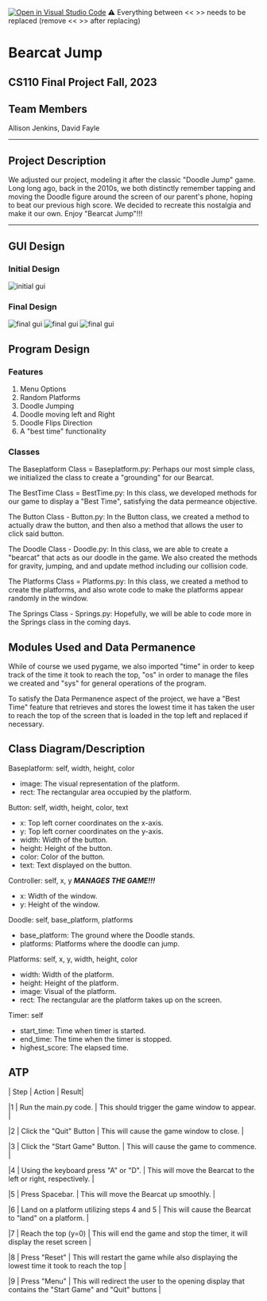 [![Open in Visual Studio Code](https://classroom.github.com/assets/open-in-vscode-718a45dd9cf7e7f842a935f5ebbe5719a5e09af4491e668f4dbf3b35d5cca122.svg)](https://classroom.github.com/online_ide?assignment_repo_id=12803369&assignment_repo_type=AssignmentRepo)
:warning: Everything between << >> needs to be replaced (remove << >> after replacing)

# Bearcat Jump
## CS110 Final Project  Fall, 2023

## Team Members

Allison Jenkins, David Fayle

***

## Project Description

We adjusted our project, modeling it after the classic "Doodle Jump" game. Long long ago, back in the 2010s, we both distinctly remember tapping and moving the Doodle figure around the screen of our parent's phone, hoping to beat our previous high score. We decided to recreate this nostalgia and make it our own. Enjoy "Bearcat Jump"!!!

***    

## GUI Design

### Initial Design

![initial gui](assets/gui.jpg)

### Final Design

![final gui](assets/finalgui1.jpg)
![final gui](assets/finalgui2.jpg)
![final gui](assets/finalgui3.jpg)

## Program Design

### Features

1. Menu Options
2. Random Platforms
3. Doodle Jumping
4. Doodle moving left and Right
5. Doodle Flips Direction
6. A "best time" functionality

### Classes

The Baseplatform Class = Baseplatform.py: Perhaps our most simple class, we initialized the class to create a "grounding" for our Bearcat.

The BestTime Class = BestTime.py: In this class, we developed methods for our game to display a "Best Time", satisfying the data permeance objective.

The Button Class - Button.py: In the Button class, we created a method to actually draw the button, and then also a method that allows the user to click said button.

The Doodle Class - Doodle.py: In this class, we are able to create a "bearcat" that acts as our doodle in the game. We also created the methods for gravity, jumping, and and update method including our collision code.

The Platforms Class = Platforms.py: In this class, we created a method to create the platforms, and also wrote code to make the platforms appear randomly in the window.

The Springs Class - Springs.py: Hopefully, we will be able to code more in the Springs class in the coming days.

## Modules Used and Data Permanence

While of course we used pygame, we also imported "time" in order to keep track of the time it took to reach the top, "os" in order to manage the files we created and "sys" for general operations of the program.

To satisfy the Data Permanence aspect of the project, we have a "Best Time" feature that retrieves and stores the lowest time it has taken the user to reach the top of the screen that is loaded in the top left and replaced if necessary.

## Class Diagram/Description

Baseplatform: self, width, height, color
- image: The visual representation of the platform.
- rect: The rectangular area occupied by the platform.

Button: self, width, height, color, text
- x: Top left corner coordinates on the x-axis.
- y: Top left corner coordinates on the y-axis.
- width: Width of the button.
- height: Height of the button.
- color: Color of the button.
- text: Text displayed on the button.

Controller: self, x, y ***MANAGES THE GAME!!!***
- x: Width of the window.
- y: Height of the window.

Doodle: self, base_platform, platforms
- base_platform: The ground where the Doodle stands.
- platforms: Platforms where the doodle can jump.

Platforms: self, x, y, width, height, color
- width: Width of the platform.
- height: Height of the platform.
- image: Visual of the platform.
- rect: The rectangular are the platform takes up on the screen.

Timer: self
- start_time: Time when timer is started.
- end_time: The time when the timer is stopped.
- highest_score: The elapsed time.
    
## ATP

| Step | Action | Result|

|1  | Run the main.py code. | This should trigger the game window to appear. |

|2  | Click the "Quit" Button | This will cause the game window to close. |

|3  | Click the "Start Game" Button. | This will cause the game to commence. |

|4  | Using the keyboard press "A" or "D". | This will move the Bearcat to the left or right, respectively. |

|5  | Press Spacebar. | This will move the Bearcat up smoothly. |

|6  | Land on a platform utilizing steps 4 and 5 | This will cause the Bearcat to "land" on a platform. |

|7  | Reach the top (y=0) | This will end the game and stop the timer, it will display the reset screen |

|8  | Press "Reset" | This will restart the game while also displaying the lowest time it took to reach the top |

|9  | Press "Menu" | This will redirect the user to the opening display that contains the "Start Game" and "Quit" buttons |
